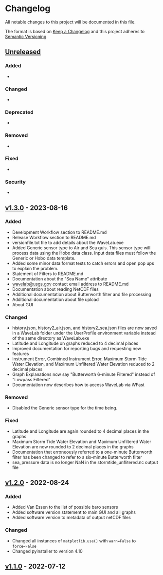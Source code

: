# Changelog

All notable changes to this project will be documented in this file.

The format is based on [Keep a Changelog](http://keepachangelog.com/en/1.0.0/)
and this project adheres to [Semantic Versioning](http://semver.org/spec/v2.0.0.html).

## [Unreleased](https://code.usgs.gov/wavelab/wavelab/-/tree/dev)

### Added 

- 

### Changed  

- 

### Deprecated 

-

### Removed 

- 

### Fixed  

- 

### Security  

- 

## [v1.3.0](https://code.usgs.gov/wavelab/wavelab/-/tags/v1.3.0) - 2023-08-16

### Added 

- Development Workflow section to README.md
- Release Workflow section to README.md
- versionfile.txt file to add details about the WaveLab.exe
- Added Generic sensor type to Air and Sea guis. This sensor type will process data using the Hobo data class. Input data files must follow the Generic or Hobo data template.
- Added some minor data format tests to catch errors and open pop ups to explain the problem.
- Statement of Filters to README.md
- Documentation about the "Sea Name" attribute
- wavelab@usgs.gov contact email address to README.md
- Documentation about reading NetCDF files
- Additional documentation about Butterworth filter and file processing
- Additional documentation about file upload
- About GUI

### Changed  

- history.json, history2_air.json, and history2_sea.json files are now saved in a WaveLab folder under the UserProfile environment variable instead of the same directory as WaveLab.exe
- Latitude and Longitude on graphs reduced to 4 decimal places
- Improved documentation for reporting bugs and requesting new features
- Instrument Error, Combined Instrument Error, Maximum Storm Tide Water Elevation, and Maximum Unfiltered Water Elevation reduced to 2 decimal places
- Graph Explanations now say "Butterworth 6-minute Filtered" instead of "Lowpass Filtered"
- Documentation now describes how to access WaveLab via WFast

### Removed 

- Disabled the Generic sensor type for the time being.

### Fixed  

- Latitude and Longitude are again rounded to 4 decimal places in the graphs
- Maximum Storm Tide Water Elevation and Maximum Unfiltered Water Elevation are now rounded to 2 decimal places in the graphs
- Documentation that erroneously referred to a one-minute Butterworth filter has been changed to refer to a six-minute Butterworth filter
- sea_pressure data is no longer NaN in the stormtide_unflitered.nc output file

## [v1.2.0](https://code.usgs.gov/wavelab/wavelab/-/tags/v1.2.0) - 2022-08-24

### Added 

- Added Van Essen to the list of possible baro sensors
- Added software version statement to main GUI and all graphs
- Added software version to metadata of output netCDF files

### Changed  

- Changed all instances of `matplotlib.use()` with `warn=False` to `force=False`
- Changed pyinstaller to version 4.10
  

## [v1.1.0](https://code.usgs.gov/wavelab/wavelab/-/tags/v1.1.0) - 2022-07-12
